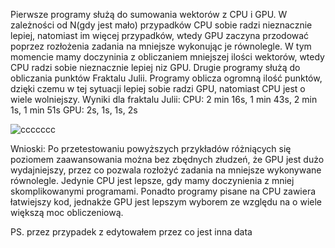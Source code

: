 Pierwsze programy służą do sumowania wektorów z CPU i GPU. W zależności od N(gdy jest mało) przypadków CPU sobie radzi nieznacznie lepiej, natomiast im więcej przypadków, wtedy GPU zaczyna przodować poprzez rozłożenia zadania na mniejsze wykonując je równolegle. W tym momencie mamy doczyninia z obliczaniem mniejszej ilości wektorów, wtedy CPU radzi sobie nieznacznie lepiej niz GPU.
Drugie programy służą do obliczania punktów Fraktalu Julii. Programy oblicza ogromną ilość punktów, dzięki czemu w tej sytuacji lepiej sobie radzi GPU, natomiast CPU jest o wiele wolniejszy.
Wyniki dla fraktalu Julii:
CPU: 2 min 16s, 1 min 43s, 2 min 1s, 1 min 51s
GPU: 2s, 1s, 1s, 2s

![ccccccc](https://user-images.githubusercontent.com/79971854/146847062-0cee5cb3-9f4c-40d6-bea6-8d8945315356.png)


Wnioski: Po przetestowaniu powyższych przykładów różniących się poziomem zaawansowania można bez zbędnych złudzeń, że GPU jest dużo wydajniejszy, przez co pozwala rozłożyć zadania na mniejsze  wykonywane równolegle. Jedynie CPU jest lepsze, gdy mamy doczynienia z mniej skomplikowanymi programami. Ponadto programy pisane na CPU zawiera łatwiejszy kod, jednakże GPU jest lepszym wyborem ze względu na o wiele większą moc obliczeniową.

PS. przez przypadek z edytowałem przez co jest inna data
